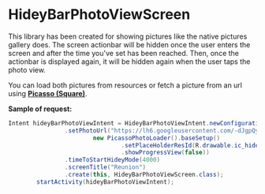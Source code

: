 HideyBarPhotoViewScreen
=======================

This library has been created for showing pictures like the native pictures gallery does. The screen actionbar will be hidden once the user enters the screen and after the time you've set has been reached. Then, once the actionbar is displayed again, it will be hidden again when the user taps the photo view.
   
You can load both pictures from resources or fetch a picture from an url using [**Picasso (Square)**](http://square.github.io/picasso/).

**Sample of request:**

```java
Intent hideyBarPhotoViewIntent = HideyBarPhotoViewIntent.newConfiguration()
                .setPhotoUrl("https://lh6.googleusercontent.com/-dJgpQyZK89k/UQOBedpoASI/AAAAAAAALuk/kWhI3-xIX1w/w1902-h1070-no/reunion.jpg",
                        new PicassoPhotoLoader().baseSetup()
                                .setPlaceHolderResId(R.drawable.ic_hidey_bar_photo_view_screen_placeholder)
                                .showProgressView(false))
                .timeToStartHideyMode(4000)
                .screenTitle("Reunion")
                .create(this, HideyBarPhotoViewScreen.class);
        startActivity(hideyBarPhotoViewIntent);
```

  
